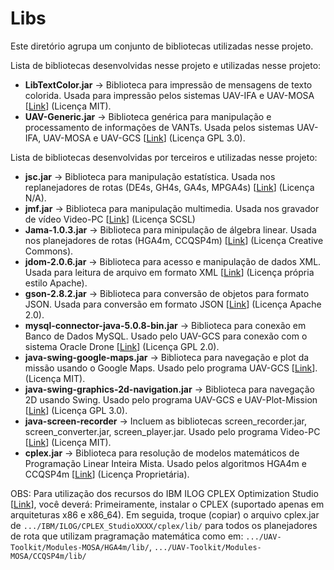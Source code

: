 # Libs

Este diretório agrupa um conjunto de bibliotecas utilizadas nesse projeto.

Lista de bibliotecas desenvolvidas nesse projeto e utilizadas nesse projeto:

* **LibTextColor.jar** -> Biblioteca para impressão de mensagens de texto colorida. Usada para impressão pelos sistemas UAV-IFA e UAV-MOSA [[Link](https://github.com/jesimar/Java-Lib-Color-Texts)] (Licença MIT).
* **UAV-Generic.jar** -> Biblioteca genérica para manipulação e processamento de informações de VANTs. Usada pelos sistemas UAV-IFA, UAV-MOSA e UAV-GCS [[Link](https://github.com/jesimar/UAV-Toolkit/tree/master/UAV-Generic)] (Licença GPL 3.0).

Lista de bibliotecas desenvolvidas por terceiros e utilizadas nesse projeto:

* **jsc.jar** -> Biblioteca para manipulação estatística. Usada nos replanejadores de rotas (DE4s, GH4s, GA4s, MPGA4s) [[Link](https://mvnrepository.com/artifact/jsc/jsc/1.0)] (Licença N/A).
* **jmf.jar** -> Biblioteca para manipulação multimedia. Usada nos gravador de vídeo Video-PC [[Link](https://mvnrepository.com/artifact/javax.media/jmf)] (Licença SCSL)
* **Jama-1.0.3.jar** -> Biblioteca para minipulação de álgebra linear. Usada nos planejadores de rotas (HGA4m, CCQSP4m) [[Link](https://mvnrepository.com/artifact/gov.nist.math/jama/1.0.3)] (Licença Creative Commons).
* **jdom-2.0.6.jar** -> Biblioteca para acesso e manipulação de dados XML. Usada para leitura de arquivo em formato XML [[Link](https://mvnrepository.com/artifact/org.jdom/jdom2)] (Licença própria estilo Apache).
* **gson-2.8.2.jar** -> Biblioteca para conversão de objetos para formato JSON. Usada para conversão em formato JSON [[Link](https://mvnrepository.com/artifact/com.google.code.gson/gson/2.8.2)] (Licença Apache 2.0).
* **mysql-connector-java-5.0.8-bin.jar** -> Biblioteca para conexão em Banco de Dados MySQL. Usado pelo UAV-GCS para conexão com o sistema Oracle Drone [[Link](https://mvnrepository.com/artifact/mysql/mysql-connector-java)] (Licença GPL 2.0).
* **java-swing-google-maps.jar** -> Biblioteca para navegação e plot da missão usando o Google Maps. Usado pelo programa UAV-GCS [[Link](https://github.com/marcio-da-silva-arantes/java-swing-google-maps)]. (Licença MIT).
* **java-swing-graphics-2d-navigation.jar** -> Biblioteca para navegação 2D usando Swing. Usado pelo programa UAV-GCS e UAV-Plot-Mission [[Link](https://github.com/marcio-da-silva-arantes/java-swing-graphics-2d-navigation)] (Licença GPL 3.0).
* **java-screen-recorder** -> Incluem as bibliotecas screen_recorder.jar, screen_converter.jar, screen_player.jar. Usado pelo programa Video-PC [[Link](https://code.google.com/archive/p/java-screen-recorder/)] (Licença MIT).
* **cplex.jar** -> Biblioteca para resolução de modelos matemáticos de Programação Linear Inteira Mista. Usado pelos algoritmos HGA4m e CCQSP4m [[Link](https://www.ibm.com/developerworks/br/downloads/ws/ilogcplex/index.html)] (Licença Proprietária).

OBS: Para utilização dos recursos do IBM ILOG CPLEX Optimization Studio [[Link](https://www.ibm.com/)], você deverá: Primeiramente, instalar o CPLEX (suportado apenas em arquiteturas x86 e x86_64). Em seguida, troque (copiar) o arquivo cplex.jar de 
`.../IBM/ILOG/CPLEX_StudioXXXX/cplex/lib/` para todos os planejadores de rota que utilizam pragramação matemática como em: `.../UAV-Toolkit/Modules-MOSA/HGA4m/lib/`, `.../UAV-Toolkit/Modules-MOSA/CCQSP4m/lib/`
